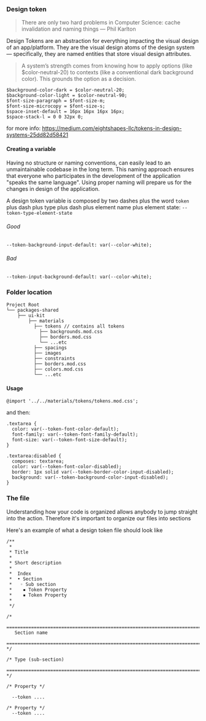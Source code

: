 ### Design token

> There are only two hard problems in Computer Science: cache invalidation and naming things — Phil Karlton

Design Tokens are an abstraction for everything impacting the visual design of an app/platform. They are the visual design atoms of the design system — specifically, they are named entities that store visual design attributes.

> A system’s strength comes from knowing how to apply options (like $color-neutral-20) to contexts (like a conventional dark background color). This grounds the option as a decision.

```
$background-color-dark = $color-neutral-20;
$background-color-light = $color-neutral-90;
$font-size-paragraph = $font-size-m;
$font-size-microcopy = $font-size-s;
$space-inset-default = 16px 16px 16px 16px;
$space-stack-l = 0 0 32px 0;
```

for more info: https://medium.com/eightshapes-llc/tokens-in-design-systems-25dd82d58421

#### Creating a variable

Having no structure or naming conventions, can easily lead to an unmaintainable codebase in the long term.
This naming approach ensures that everyone who participates in the development of the application "speaks the same language". Using proper naming will prepare us for the changes in design of the application.

A design token variable is composed by two dashes plus the word `token` plus dash plus type plus dash plus element name plus element state: `--token-type-element-state`

###### Good

```
--token-background-input-default: var(--color-white);
```

###### Bad

```
--token-input-background-default: var(--color-white);
```

### Folder location

```
Project Root
└── packages-shared
    ├── ui-kit
        ├── materials
          ├── tokens // contains all tokens
            ├── backgrounds.mod.css
            ├── borders.mod.css
            └── ...etc
          ├── spacings
          ├── images
          ├── constraints
          ├── borders.mod.css
          ├── colors.mod.css
          └── ...etc
```

#### Usage

```
@import '../../materials/tokens/tokens.mod.css';
```

and then:

```
.textarea {
  color: var(--token-font-color-default);
  font-family: var(--token-font-family-default);
  font-size: var(--token-font-size-default);
}

.textarea:disabled {
  composes: textarea;
  color: var(--token-font-color-disabled);
  border: 1px solid var(--token-border-color-input-disabled);
  background: var(--token-background-color-input-disabled);
}
```

### The file

Understanding how your code is organized allows anybody to jump straight into the action. Therefore it's important to organize our files into sections

Here's an example of what a design token file should look like

```
/**
 *
 * Title
 *
 * Short description
 *
 *  Index
 *  • Section
 *   ◦ Sub section
 *    ▪ Token Property
 *    ▪ Token Property
 *
 */

/*
 ==========================================================================
   Section name
   ========================================================================== */

/* Type (sub-section)
   ========================================================================== */

/* Property */

  --token ....

/* Property */
  --token ....
```
